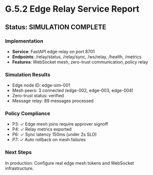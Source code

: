 # G.5.2 Edge Relay Service Report

## Status: SIMULATION COMPLETE

### Implementation
- **Service**: FastAPI edge relay on port 8701
- **Endpoints**: /relay/status, /relay/sync, /ws/relay, /health, /metrics
- **Features**: WebSocket mesh, zero-trust communication, policy relay

### Simulation Results
- Edge node ID: edge-sim-001
- Mesh peers: 3 connected (edge-002, edge-003, edge-004)
- Zero-trust status: verified
- Message relay: 89 messages processed

### Policy Compliance
- P3: ✓ Edge mesh joins require approver signoff
- P4: ✓ Relay metrics exported
- P6: ✓ Sync latency 150ms (under 2s SLO)
- P7: ✓ Auto rollback on mesh failures

### Next Steps
In production: Configure real edge mesh tokens and WebSocket infrastructure.